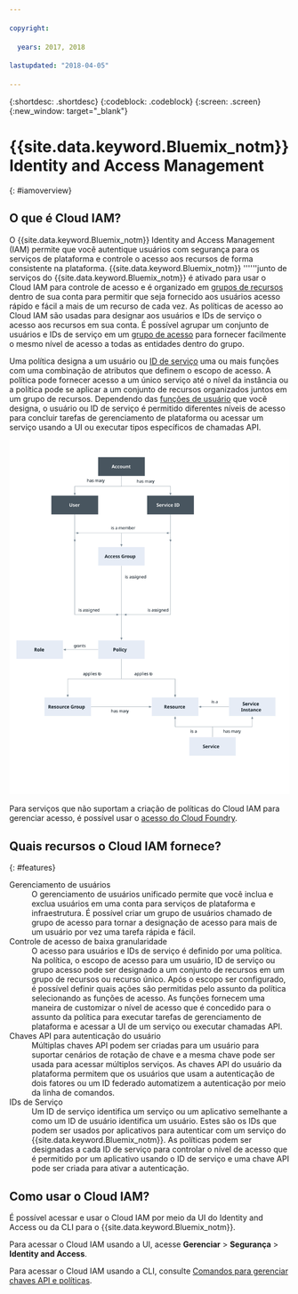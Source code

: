 ```yaml
---

copyright:

  years: 2017, 2018

lastupdated: "2018-04-05"

---
```


{:shortdesc: .shortdesc}
{:codeblock: .codeblock}
{:screen: .screen}
{:new_window: target="_blank"}

# {{site.data.keyword.Bluemix_notm}} Identity and Access Management
{: #iamoverview}

## O que é Cloud IAM?

O {{site.data.keyword.Bluemix_notm}} Identity and Access Management (IAM) permite que você
autentique usuários com segurança para os serviços de plataforma e controle o acesso aos recursos de forma
consistente na plataforma. {{site.data.keyword.Bluemix_notm}} ''''''junto de serviços do {{site.data.keyword.Bluemix_notm}} é ativado para usar o Cloud IAM para controle de acesso e é organizado em [grupos de recursos](/docs/account/resourcegroups.html) dentro de sua conta para permitir que seja fornecido aos usuários acesso rápido e fácil a mais de um recurso de cada vez. As políticas de acesso ao Cloud IAM são usadas para designar aos usuários e IDs de serviço o acesso aos recursos em sua conta. É possível agrupar um conjunto de usuários e IDs de serviço em um [grupo de
acesso](/docs/iam/groups.html) para fornecer facilmente o mesmo nível de acesso a todas as entidades dentro do grupo.

Uma política designa a um usuário ou [ID de serviço](/docs/iam/serviceid.html#serviceids) uma ou mais funções com uma combinação de atributos que definem o escopo de acesso. A política pode fornecer acesso a um único serviço até o nível da instância ou a política pode se aplicar a um conjunto de recursos organizados juntos em um grupo de recursos. Dependendo das [funções de usuário](/docs/iam/users_roles.html#iamusermanrol) que você designa, o usuário ou ID de serviço é permitido diferentes níveis de acesso para concluir tarefas de gerenciamento de plataforma ou acessar um serviço usando a UI ou executar tipos específicos de chamadas API.

![IAM para controle de acesso em uma conta](images/iam-diagram.svg "Como o gerenciamento de acesso funciona em uma conta usandoo IAM")


Para serviços que não suportam a criação de políticas do Cloud IAM para gerenciar acesso, é possível usar o [acesso do Cloud Foundry](/docs/iam/cfaccess.html#cfaccess).


## Quais recursos o Cloud IAM fornece?
{: #features}

<dl>
<dt>Gerenciamento de usuários</dt>
<dd>O gerenciamento de usuários unificado permite que você inclua e exclua usuários em uma conta para serviços de plataforma e infraestrutura. É possível criar um grupo de usuários chamado de grupo de acesso para tornar a designação de acesso para mais
de um usuário por vez uma tarefa rápida e fácil.</dd>
<dt>Controle de acesso de baixa granularidade</dt>
<dd>O acesso para usuários e IDs de serviço é definido por uma política. Na política, o escopo de acesso para
um usuário, ID de serviço ou grupo acesso pode ser designado a um conjunto de recursos em um grupo de
recursos ou recurso único. Após o escopo ser configurado, é possível definir quais ações são permitidas pelo assunto da política selecionando as funções de acesso. As funções fornecem uma maneira de customizar o nível de acesso que é concedido para o assunto da política para executar tarefas de gerenciamento de plataforma e acessar a UI de um serviço ou executar chamadas API.</dd>
<dt>Chaves API para autenticação do usuário</dt>
<dd>Múltiplas chaves API podem ser criadas para um usuário para suportar cenários de rotação de chave e a mesma chave pode ser usada para acessar múltiplos serviços. As chaves API do usuário da plataforma permitem que os usuários que usam a autenticação de dois fatores ou um ID federado automatizem a autenticação por meio da linha de comandos.</dd>
<dt>IDs de Serviço</dt>
<dd>Um ID de serviço identifica um serviço ou um aplicativo semelhante a como um ID de usuário identifica um usuário. Estes são os IDs que podem ser usados por aplicativos para autenticar com um serviço do {{site.data.keyword.Bluemix_notm}}. As políticas podem ser designadas a cada ID de serviço para controlar o nível de acesso que é permitido por um aplicativo usando o ID de serviço e uma chave API pode ser criada para ativar a autenticação.</dd>
</dl>


## Como usar o Cloud IAM?

É possível acessar e usar o Cloud IAM por meio da UI do Identity and Access ou da CLI para o {{site.data.keyword.Bluemix_notm}}.

Para acessar o Cloud IAM usando a UI, acesse **Gerenciar** &gt; **Segurança** &gt; **Identity and Access**.

Para acessar o Cloud IAM usando a CLI, consulte [Comandos para gerenciar chaves API e políticas](/docs/cli/reference/bluemix_cli/bx_cli.html#bx_commands_iam).

